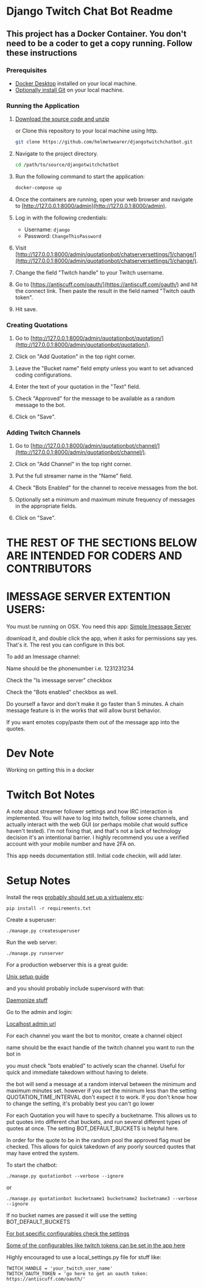 # Django Twitch Chat Bot Readme

## This project has a Docker Container. You don't need to be a coder to get a copy running. Follow these instructions

### Prerequisites

- [Docker Desktop](https://www.docker.com/products/docker-desktop) installed on your local machine.
- [Optionally install Git](https://git-scm.com/) on your local machine.

### Running the Application

1. [Download the source code and unzip](https://github.com/helmetwearer/djangotwitchchatbot/archive/refs/heads/main.zip)

   or Clone this repository to your local machine using http.

    ```bash
    git clone https://github.com/helmetwearer/djangotwitchchatbot.git
    ```

2. Navigate to the project directory.

    ```bash
    cd /path/to/source/djangotwitchchatbot
    ```

3. Run the following command to start the application:

    ```bash
    docker-compose up
    ```

4. Once the containers are running, open your web browser and navigate to [http://127.0.0.1:8000/admin](http://127.0.0.1:8000/admin).

5. Log in with the following credentials:

    - Username: `django`
    - Password: `ChangeThisPassword`

6. Visit [http://127.0.0.1:8000/admin/quotationbot/chatserversettings/1/change/](http://127.0.0.1:8000/admin/quotationbot/chatserversettings/1/change/).

7. Change the field "Twitch handle" to your Twitch username.

8. Go to [https://antiscuff.com/oauth/](https://antiscuff.com/oauth/) and hit the connect link. Then paste the result in the field named "Twitch oauth token".

9. Hit save.

### Creating Quotations

1. Go to [http://127.0.0.1:8000/admin/quotationbot/quotation/](http://127.0.0.1:8000/admin/quotationbot/quotation/).

2. Click on "Add Quotation" in the top right corner.

3. Leave the "Bucket name" field empty unless you want to set advanced coding configurations.

4. Enter the text of your quotation in the "Text" field.

5. Check "Approved" for the message to be available as a random message to the bot.

6. Click on "Save".

### Adding Twitch Channels

1. Go to [http://127.0.0.1:8000/admin/quotationbot/channel/](http://127.0.0.1:8000/admin/quotationbot/channel/).

2. Click on "Add Channel" in the top right corner.

3. Put the full streamer name in the "Name" field.

4. Check "Bots Enabled" for the channel to receive messages from the bot.

5. Optionally set a minimum and maximum minute frequency of messages in the appropriate fields.

6. Click on "Save".


# THE REST OF THE SECTIONS BELOW ARE INTENDED FOR CODERS AND CONTRIBUTORS

# IMESSAGE SERVER EXTENTION USERS:

You must be running on OSX. You need this app:
[Simple Imessage Server](https://github.com/helmetwearer/simple_imessage_server)

download it, and double click the app, when it asks for permissions say yes. That's it. The rest you can configure in this bot.

To add an Imessage channel:

Name should be the phonenumber i.e. 1231231234

Check the "Is imessage server" checkbox

Check the "Bots enabled" checkbox as well.

Do yourself a favor and don't make it go faster than 5 minutes. A chain message feature is in the works that will allow burst behavior.

If you want emotes copy/paste them out of the message app into the quotes.

# Dev Note
Working on getting this in a docker

# Twitch Bot Notes
A note about streamer follower settings and how IRC interaction is implemented. You will have to log into twitch, follow some channels, and actually interact with the web GUI (or perhaps mobile chat would suffice haven't tested). I'm not fixing that, and that's not a lack of technology decision it's an intentional barrier. I highly recommend you use a verified account with your mobile number and have 2FA on.

This app needs documentation still. Initial code checkin, will add later.

# Setup Notes

Install the reqs [probably should set up a virtualenv etc](https://docs.python.org/3/library/venv.html):

    pip install -r requirements.txt

Create a superuser:

    ./manage.py createsuperuser

Run the web server:

    ./manage.py runserver

For a production webserver this is a great guide: 

[Unix setup guide](https://www.digitalocean.com/community/tutorials/how-to-install-and-configure-django-with-postgres-nginx-and-gunicorn)

and you should probably include supervisord with that:

[Daemonize stuff](https://www.agiliq.com/blog/2014/05/supervisor-with-django-and-gunicorn/)

Go to the admin and login:

[Localhost admin url](http://127.0.0.1:8000/admin)

For each channel you want the bot to monitor, create a channel object

name should be the exact handle of the twitch channel you want to run the bot in

you must check "bots enabled" to actively scan the channel. Useful for quick and immediate takedown without having to delete.

the bot will send a message at a random interval between the minimum and maximum minutes set.
however if you set the minimum less than the setting QUOTATION_TIME_INTERVAL don't expect it to work. If you don't know how to change the setting, it's
probably best you can't go lower


For each Quotation you will have to specify a bucketname. This allows us to put quotes into different
chat buckets, and run several different types of quotes at once. The setting BOT_DEFAULT_BUCKETS is helpful here.

In order for the quote to be in the random pool the approved flag must be checked. This allows for quick takedown of any poorly sourced quotes that may have entred the system.


To start the chatbot:

    ./manage.py quotationbot --verbose --ignore
    
or

    ./manage.py quotationbot bucketname1 bucketname2 bucketname3 --verbose --ignore

If no bucket names are passed it will use the setting BOT_DEFAULT_BUCKETS

[For bot specific configurables check the settings](https://github.com/helmetwearer/djangotwitchchatbot/blob/main/helmetbot/settings.py#L116)

[Some of the configurables like twitch tokens can be set in the app here](http://127.0.0.1:8000/admin/quotationbot/chatserversettings/1/change/)

Highly encouraged to use a local_settings.py file for stuff like:

    TWITCH_HANDLE = 'your_twitch_user_name'
    TWITCH_OAUTH_TOKEN = 'go here to get an oauth token: https://antiscuff.com/oauth/'
